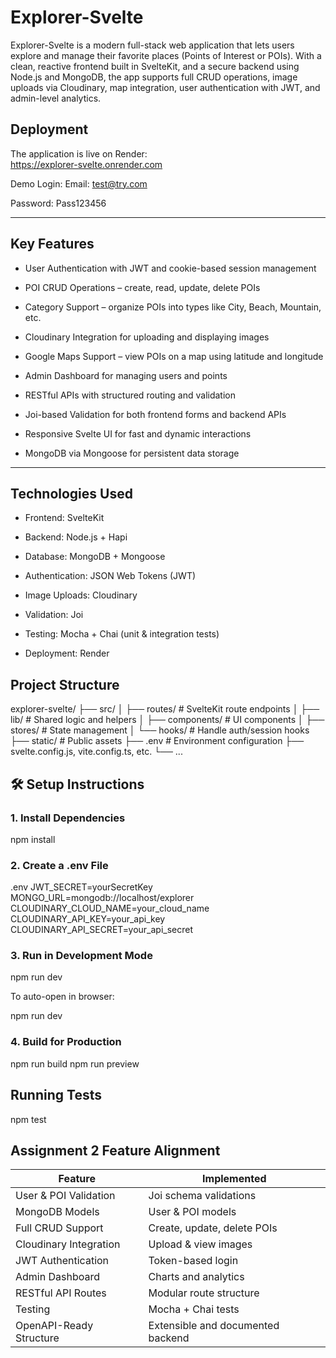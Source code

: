 # Explorer-Svelte

Explorer-Svelte is a modern full-stack web application that lets users explore and manage their favorite places (Points of Interest or POIs). With a clean, reactive frontend built in SvelteKit, and a secure backend using Node.js and MongoDB, the app supports full CRUD operations, image uploads via Cloudinary, map integration, user authentication with JWT, and admin-level analytics.

## Deployment

The application is live on Render:  
https://explorer-svelte.onrender.com

Demo Login:
Email: <test@try.com>

Password: Pass123456

---

## Key Features

- User Authentication with JWT and cookie-based session management

- POI CRUD Operations – create, read, update, delete POIs

- Category Support – organize POIs into types like City, Beach, Mountain, etc.

- Cloudinary Integration for uploading and displaying images

- Google Maps Support – view POIs on a map using latitude and longitude

- Admin Dashboard for managing users and points

- RESTful APIs with structured routing and validation

- Joi-based Validation for both frontend forms and backend APIs

- Responsive Svelte UI for fast and dynamic interactions

- MongoDB via Mongoose for persistent data storage

---

## Technologies Used

- Frontend: SvelteKit

- Backend: Node.js + Hapi

- Database: MongoDB + Mongoose

- Authentication: JSON Web Tokens (JWT)

- Image Uploads: Cloudinary

- Validation: Joi

- Testing: Mocha + Chai (unit & integration tests)

- Deployment: Render

## Project Structure

explorer-svelte/
├── src/
│ ├── routes/ # SvelteKit route endpoints
│ ├── lib/ # Shared logic and helpers
│ ├── components/ # UI components
│ ├── stores/ # State management
│ └── hooks/ # Handle auth/session hooks
├── static/ # Public assets
├── .env # Environment configuration
├── svelte.config.js, vite.config.ts, etc.
└── ...

## 🛠 Setup Instructions

### 1. Install Dependencies

npm install

### 2. Create a .env File

.env
JWT_SECRET=yourSecretKey
MONGO_URL=mongodb://localhost/explorer
CLOUDINARY_CLOUD_NAME=your_cloud_name
CLOUDINARY_API_KEY=your_api_key
CLOUDINARY_API_SECRET=your_api_secret

### 3. Run in Development Mode

npm run dev

To auto-open in browser:

npm run dev

### 4. Build for Production

npm run build
npm run preview

## Running Tests

npm test

## Assignment 2 Feature Alignment

| Feature                 | Implemented                       |
| ----------------------- | --------------------------------- |
| User & POI Validation   | Joi schema validations            |
| MongoDB Models          | User & POI models                 |
| Full CRUD Support       | Create, update, delete POIs       |
| Cloudinary Integration  | Upload & view images              |
| JWT Authentication      | Token-based login                 |
| Admin Dashboard         | Charts and analytics              |
| RESTful API Routes      | Modular route structure           |
| Testing                 | Mocha + Chai tests                |
| OpenAPI-Ready Structure | Extensible and documented backend |
